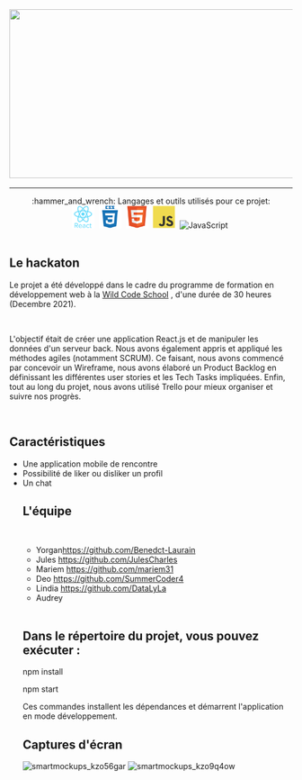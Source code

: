 
<header><link rel="stylesheet" href="https://cdn.jsdelivr.net/gh/devicons/devicon@v2.14.0/devicon.min.css"></header>

                                                                                                                            
                                                                                                                  
<div align="center">
  <img src="https://media.giphy.com/media/mUtfRO0EkV7fZyTs0G/giphy.gif" width="600" height="300"/>
</div>
                                                                         
<hr/>
<div align="center">
:hammer_and_wrench: Langages et outils utilisés pour ce projet:
<div>
   <img src="https://github.com/devicons/devicon/blob/master/icons/react/react-original-wordmark.svg" title="React" alt="React" width="40" height="40"/>&nbsp;
  <img src="https://github.com/devicons/devicon/blob/master/icons/css3/css3-plain-wordmark.svg"  title="CSS3" alt="CSS" width="40" height="40"/>&nbsp;
  <img src="https://github.com/devicons/devicon/blob/master/icons/html5/html5-original.svg" title="HTML5" alt="HTML" width="40" height="40"/>&nbsp;
  <img src="https://github.com/devicons/devicon/blob/master/icons/javascript/javascript-original.svg" title="JavaScript" alt="JavaScript" width="40" height="40"/>&nbsp;
<img src="https://cdn.jsdelivr.net/gh/devicons/devicon/icons/git/git-original.svg" title="git" alt="JavaScript" width="40" height="40"/>&nbsp;

</div>
</div>


<br/>
<h2> Le hackaton </h2>

<p>Le projet a été développé dans le cadre du programme de formation en développement web
à la <a href="https://www.wildcodeschool.com/">Wild Code School</a> , d'une durée de 30 heures (Decembre 2021).</p>
</br>
<p>
L'objectif était de créer une application React.js et de manipuler les données d'un serveur back. Nous avons également 
appris et appliqué les méthodes agiles (notamment SCRUM). Ce faisant, nous avons commencé par concevoir un Wireframe, nous avons élaboré 
un Product Backlog en définissant les différentes 
user stories et les Tech Tasks impliquées. Enfin, tout au long du projet, nous avons utilisé Trello pour mieux organiser et suivre nos progrès.</p>
</br>
  
<h2>Caractéristiques</h2>
<ul>
 <li>Une application mobile de rencontre</li>
 <li>Possibilité de liker ou disliker un profil </li>
 <li>Un chat</li>
 
<h2> L'équipe </h2>

<br/>
<ul>
 <li>Yorgan<a href=</a>https://github.com/Benedct-Laurain</a></li>
   <li>Jules <a href=</a>https://github.com/JulesCharles</a></li>
 <li>Mariem <a href=</a>https://github.com/mariem31</a></li>
 <li>Deo <a href=</a>https://github.com/SummerCoder4</a></li>
 <li>Lindia <a href=</a>https://github.com/DataLyLa</a></li>
   <li>Audrey</li>
</ul>
<br/>

 <h2>Dans le répertoire du projet, vous pouvez exécuter :</h2>
<p>npm install</p>
<p>npm start<p>
Ces commandes installent les dépendances et démarrent l'application en mode développement.
 
<br/>
<h2>Captures d'écran</h2>

![smartmockups_kzo56gar](https://user-images.githubusercontent.com/82833380/154092839-a449a945-03b0-4ece-be84-bd7502dc4af9.jpg)
![smartmockups_kzo9q4ow](https://user-images.githubusercontent.com/82833380/154092859-41670577-33c9-4a95-89c4-3522a4176a7a.jpg)

